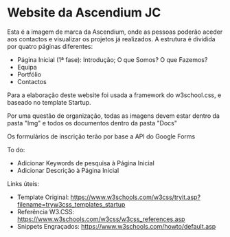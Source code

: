 # Website da Ascendium JC
Esta é a imagem de marca da Ascendium, onde as pessoas poderão aceder aos contactos e visualizar os projetos já realizados.
A estrutura é dividida por quatro páginas diferentes:
- Página Inicial (1ª fase): Introdução; O que Somos? O que Fazemos?
- Equipa
- Portfólio
- Contactos

Para a elaboração deste website foi usada a framework do w3school.css, e baseado no template Startup.

Por uma questão de organização, todas as imagens devem estar dentro da pasta "Img" e todos os documentos dentro da pasta "Docs"

Os formulários de inscrição terão por base a API do Google Forms

To do:
- Adicionar Keywords de pesquisa à Página Inicial
- Adicionar Descrição à Página Inicial

Links úteis:
- Template Original:   https://www.w3schools.com/w3css/tryit.asp?filename=tryw3css_templates_startup
- Referência W3.CSS:   https://www.w3schools.com/w3css/w3css_references.asp
- Snippets Engraçados: https://www.w3schools.com/howto/default.asp

